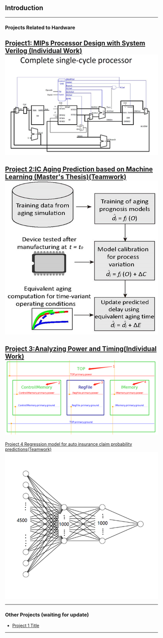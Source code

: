 ## Introduction

---

### Projects Related to Hardware 

[Project1: MIPs Processor Design with System Verilog (Individual Work)](/sample_page1)
<img src="images/p1t1.jpg?raw=true"/>
---
[Project 2:IC Aging Prediction based on Machine Learning (Master's Thesis)(Teamwork) ](/pdf/thesis.pdf)
<img src="images/p2t1.jpg?raw=true"/>
---
[Project 3:Analyzing Power and Timing(Individual Work) ](/sample_page3)
<img src="images/p3t1.bmp?raw=true"/>
---
[Project 4 Regression model for auto insurance claim probability predictions(Teamwork)](/sample_page4)
<img src="images/p4t1.bmp?raw=true"/>

---

### Other Projects (waiting for update)

- [Project 1 Title](http://example.com/)
---
